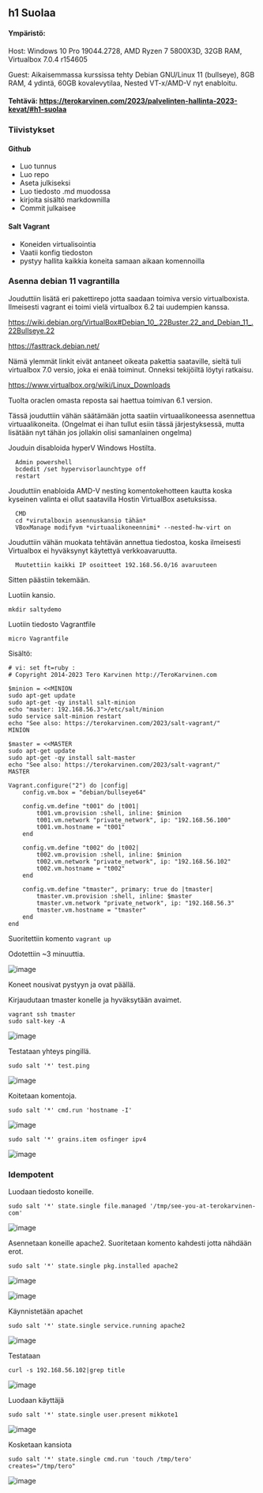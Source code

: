 ## h1 Suolaa

#### Ympäristö: 

Host: Windows 10 Pro 19044.2728, AMD Ryzen 7 5800X3D, 32GB RAM, Virtualbox 7.0.4 r154605

Guest: Aikaisemmassa kurssissa tehty Debian GNU/Linux 11 (bullseye), 8GB RAM, 4 ydintä, 60GB kovalevytilaa, Nested VT-x/AMD-V nyt enabloitu.

#### Tehtävä: https://terokarvinen.com/2023/palvelinten-hallinta-2023-kevat/#h1-suolaa

### Tiivistykset

#### Github

- Luo tunnus
- Luo repo
- Aseta julkiseksi
- Luo tiedosto .md muodossa
- kirjoita sisältö markdownilla
- Commit julkaisee

#### Salt Vagrant

- Koneiden virtualisointia
- Vaatii konfig tiedoston
- pystyy hallita kaikkia koneita samaan aikaan komennoilla


### Asenna debian 11 vagrantilla

Jouduttiin lisätä eri pakettirepo jotta saadaan toimiva versio virtualboxista. Ilmeisesti vagrant ei toimi vielä virtualbox 6.2 tai uudempien kanssa.

https://wiki.debian.org/VirtualBox#Debian_10_.22Buster.22_and_Debian_11_.22Bullseye.22

https://fasttrack.debian.net/

Nämä ylemmät linkit eivät antaneet oikeata pakettia saataville, sieltä tuli virtualbox 7.0 versio, joka ei enää toiminut. Onneksi tekijöiltä löytyi ratkaisu.

https://www.virtualbox.org/wiki/Linux_Downloads

Tuolta oraclen omasta reposta sai haettua toimivan 6.1 version.

Tässä jouduttiin vähän säätämään jotta saatiin virtuaalikoneessa asennettua virtuaalikoneita. (Ongelmat ei ihan tullut esiin tässä järjestyksessä, mutta lisätään nyt tähän jos jollakin olisi samanlainen ongelma)

Jouduin disabloida hyperV Windows Hostilta. 

      Admin powershell
      bcdedit /set hypervisorlaunchtype off
      restart

Jouduttiin enabloida AMD-V nesting komentokehotteen kautta koska kyseinen valinta ei ollut saatavilla Hostin VirtualBox asetuksissa.

      CMD
      cd *virutalboxin asennuskansio tähän*
      VBoxManage modifyvm *virtuaalikoneennimi* --nested-hw-virt on
      
Jouduttiin vähän muokata tehtävän annettua tiedostoa, koska ilmeisesti Virtualbox ei hyväksynyt käytettyä verkkoavaruutta.

      Muutettiin kaikki IP osoitteet 192.168.56.0/16 avaruuteen
    
Sitten päästiin tekemään.

Luotiin kansio.

    mkdir saltydemo

Luotiin tiedosto Vagrantfile

    micro Vagrantfile

Sisältö:

```# -*- mode: ruby -*-
# vi: set ft=ruby :
# Copyright 2014-2023 Tero Karvinen http://TeroKarvinen.com

$minion = <<MINION
sudo apt-get update
sudo apt-get -qy install salt-minion
echo "master: 192.168.56.3">/etc/salt/minion
sudo service salt-minion restart
echo "See also: https://terokarvinen.com/2023/salt-vagrant/"
MINION

$master = <<MASTER
sudo apt-get update
sudo apt-get -qy install salt-master
echo "See also: https://terokarvinen.com/2023/salt-vagrant/"
MASTER

Vagrant.configure("2") do |config|
	config.vm.box = "debian/bullseye64"

	config.vm.define "t001" do |t001|
		t001.vm.provision :shell, inline: $minion
		t001.vm.network "private_network", ip: "192.168.56.100"
		t001.vm.hostname = "t001"
	end

	config.vm.define "t002" do |t002|
		t002.vm.provision :shell, inline: $minion
		t002.vm.network "private_network", ip: "192.168.56.102"
		t002.vm.hostname = "t002"
	end

	config.vm.define "tmaster", primary: true do |tmaster|
		tmaster.vm.provision :shell, inline: $master
		tmaster.vm.network "private_network", ip: "192.168.56.3"
		tmaster.vm.hostname = "tmaster"
	end
end
```

Suoritettiin komento `vagrant up`

Odotettiin ~3 minuuttia.

![image](https://user-images.githubusercontent.com/122888695/229460447-af768bf8-dc61-4eec-84ce-070114334037.png)

Koneet nousivat pystyyn ja ovat päällä.

Kirjaudutaan tmaster konelle ja hyväksytään avaimet.

	vagrant ssh tmaster
	sudo salt-key -A
	
![image](https://user-images.githubusercontent.com/122888695/229463517-f4282a84-d060-4771-acb8-b62339b05268.png)

Testataan yhteys pingillä.

	sudo salt '*' test.ping
	
![image](https://user-images.githubusercontent.com/122888695/229463647-60320e2b-38f6-46be-8ca1-4998234e0733.png)

Koitetaan komentoja.

	sudo salt '*' cmd.run 'hostname -I'

![image](https://user-images.githubusercontent.com/122888695/229463835-0959af35-aa57-421f-a815-b6dae0fb6861.png)


	sudo salt '*' grains.item osfinger ipv4
	
![image](https://user-images.githubusercontent.com/122888695/229463955-a97d3f17-7b15-4433-96c0-1607d1ea38cc.png)

### Idempotent

Luodaan tiedosto koneille.

	sudo salt '*' state.single file.managed '/tmp/see-you-at-terokarvinen-com'
	
![image](https://user-images.githubusercontent.com/122888695/229473241-852a444b-ce98-4c22-b1e8-c74b55602d92.png)


Asennetaan koneille apache2. Suoritetaan komento kahdesti jotta nähdään erot.

	sudo salt '*' state.single pkg.installed apache2
	
![image](https://user-images.githubusercontent.com/122888695/229467864-506f47ae-b319-46a7-9f44-e16c3366af1d.png)


![image](https://user-images.githubusercontent.com/122888695/229466796-250b7d46-58ed-4873-b36e-981c9ef04501.png)

Käynnistetään apachet

	sudo salt '*' state.single service.running apache2

![image](https://user-images.githubusercontent.com/122888695/229474350-f7ad5575-33d6-4853-b28b-49c05d7f20ae.png)

Testataan

	curl -s 192.168.56.102|grep title
	
![image](https://user-images.githubusercontent.com/122888695/229474822-abffc0f0-262d-4c87-a6c2-90ec0ff15fea.png)

Luodaan käyttäjä

	sudo salt '*' state.single user.present mikkote1
	
![image](https://user-images.githubusercontent.com/122888695/229475666-0c826191-9146-48ab-b8f6-b78cbfc93618.png)

Kosketaan kansiota

	sudo salt '*' state.single cmd.run 'touch /tmp/tero' creates="/tmp/tero"
	
![image](https://user-images.githubusercontent.com/122888695/229476228-f40b2e68-5110-492d-a4ee-01883f64114c.png)




